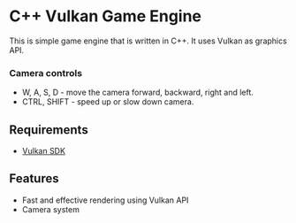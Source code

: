 # C++ Vulkan Game Engine

This is simple game engine that is written in C++. It uses Vulkan as graphics API.

### Camera controls
- W, A, S, D - move the camera forward, backward, right and left.
- CTRL, SHIFT - speed up or slow down camera.

## Requirements
- [Vulkan SDK](https://vulkan.lunarg.com/sdk/home#windows)

## Features
- Fast and effective rendering using Vulkan API
- Camera system